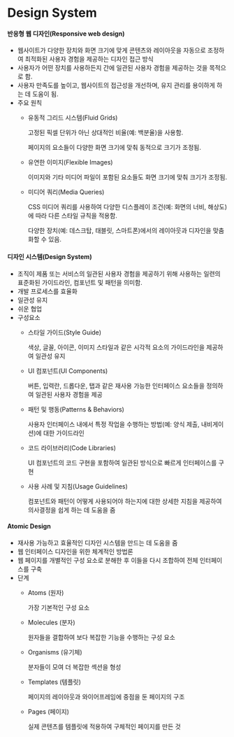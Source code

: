 # Design System

#### 반응형 웹 디자인(Responsive web design)

* 웹사이트가 다양한 장치와 화면 크기에 맞게 콘텐츠와 레이아웃을 자동으로 조정하여 최적화된 사용자 경험을 제공하는 디자인 접근 방식
* 사용자가 어떤 장치를 사용하든지 간에 일관된 사용자 경험을 제공하는 것을 목적으로 함.
* 사용자 만족도를 높이고, 웹사이트의 접근성을 개선하며, 유지 관리를 용이하게 하는 데 도움이 됨.
* 주요 원칙
  *   유동적 그리드 시스템(Fluid Grids)

      고정된 픽셀 단위가 아닌 상대적인 비율(예: 백분율)을 사용함.

      페이지의 요소들이 다양한 화면 크기에 맞춰 동적으로 크기가 조정됨.
  *   유연한 이미지(Flexible Images)

      이미지와 기타 미디어 파일이 포함된 요소들도 화면 크기에 맞춰 크기가 조정됨.
  *   미디어 쿼리(Media Queries)

      CSS 미디어 쿼리를 사용하여 다양한 디스플레이 조건(예: 화면의 너비, 해상도)에 따라 다른 스타일 규칙을 적용함.

      다양한 장치(예: 데스크탑, 태블릿, 스마트폰)에서의 레이아웃과 디자인을 맞춤화할 수 있음.

#### 디자인 시스템(Design System)

* 조직이 제품 또는 서비스의 일관된 사용자 경험을 제공하기 위해 사용하는 일련의 표준화된 가이드라인, 컴포넌트 및 패턴을 의미함.
* 개발 프로세스를 효율화
* 일관성 유지
* 쉬운 협업
* 구성요소
  *   스타일 가이드(Style Guide)

      색상, 글꼴, 아이콘, 이미지 스타일과 같은 시각적 요소의 가이드라인을 제공하여 일관성 유지
  *   UI 컴포넌트(UI Components)

      버튼, 입력란, 드롭다운, 탭과 같은 재사용 가능한 인터페이스 요소들을 정의하여 일관된 사용자 경험을 제공
  *   패턴 및 행동(Patterns & Behaviors)

      사용자 인터페이스 내에서 특정 작업을 수행하는 방법(예: 양식 제출, 내비게이션)에 대한 가이드라인
  *   코드 라이브러리(Code Libraries)

      UI 컴포넌트의 코드 구현을 포함하여 일관된 방식으로 빠르게 인터페이스를 구현
  *   사용 사례 및 지침(Usage Guidelines)

      컴포넌트와 패턴이 어떻게 사용되어야 하는지에 대한 상세한 지침을 제공하여 의사결정을 쉽게 하는 데 도움을 줌

#### Atomic Design

* 재사용 가능하고 효율적인 디자인 시스템을 만드는 데 도움을 줌
* 웹 인터페이스 디자인을 위한 체계적인 방법론
* 웹 페이지를 개별적인 구성 요소로 분해한 후 이들을 다시 조합하여 전체 인터페이스를 구축
* 단계
  *   Atoms (원자)

      가장 기본적인 구성 요소
  *   Molecules (분자)

      원자들을 결합하여 보다 복잡한 기능을 수행하는 구성 요소
  *   Organisms (유기체)

      분자들이 모여 더 복잡한 섹션을 형성
  *   Templates (템플릿)

      페이지의 레이아웃과 와이어프레임에 중점을 둔 페이지의 구조
  *   Pages (페이지)

      실제 콘텐츠를 템플릿에 적용하여 구체적인 페이지를 만든 것
